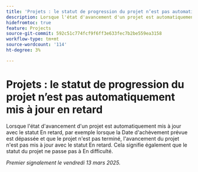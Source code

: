 ```yaml
---
title: 'Projets : le statut de progression du projet n’est pas automatiquement mis à jour en retard'
description: Lorsque l'état d'avancement d'un projet est automatiquement mis à jour avec le statut En retard, par exemple lorsque la Date d'achèvement prévue est dépassée et que le projet n'est pas terminé, l'avancement du projet n'est pas mis à jour avec le statut En retard. Cela signifie également que le statut du projet ne passe pas à En difficulté.
hidefromtoc: true
feature: Projects
source-git-commit: 592c51c774fcf9f6ff3e633fec7b2be559ea3158
workflow-type: tm+mt
source-wordcount: '114'
ht-degree: 3%

---
```



# Projets : le statut de progression du projet n’est pas automatiquement mis à jour en retard

Lorsque l&#39;état d&#39;avancement d&#39;un projet est automatiquement mis à jour avec le statut En retard, par exemple lorsque la Date d&#39;achèvement prévue est dépassée et que le projet n&#39;est pas terminé, l&#39;avancement du projet n&#39;est pas mis à jour avec le statut En retard. Cela signifie également que le statut du projet ne passe pas à En difficulté.

_Premier signalement le vendredi 13 mars 2025._
